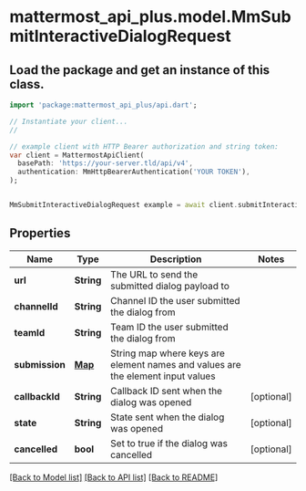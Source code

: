 # mattermost_api_plus.model.MmSubmitInteractiveDialogRequest

## Load the package and get an instance of this class.
```dart
import 'package:mattermost_api_plus/api.dart';

// Instantiate your client...
//

// example client with HTTP Bearer authorization and string token:
var client = MattermostApiClient(
  basePath: 'https://your-server.tld/api/v4',
  authentication: MmHttpBearerAuthentication('YOUR TOKEN'),
);


MmSubmitInteractiveDialogRequest example = await client.submitInteractiveDialogRequest.FUNCTION_THAT_RETURNS_THIS_CLASS();

```

## Properties
Name | Type | Description | Notes
------------ | ------------- | ------------- | -------------
**url** | **String** | The URL to send the submitted dialog payload to | 
**channelId** | **String** | Channel ID the user submitted the dialog from | 
**teamId** | **String** | Team ID the user submitted the dialog from | 
**submission** | [**Map**](.md) | String map where keys are element names and values are the element input values | 
**callbackId** | **String** | Callback ID sent when the dialog was opened | [optional] 
**state** | **String** | State sent when the dialog was opened | [optional] 
**cancelled** | **bool** | Set to true if the dialog was cancelled | [optional] 

[[Back to Model list]](../GENERATED_README.md#documentation-for-models) [[Back to API list]](../GENERATED_README.md#documentation-for-api-endpoints) [[Back to README]](../GENERATED_README.md)


